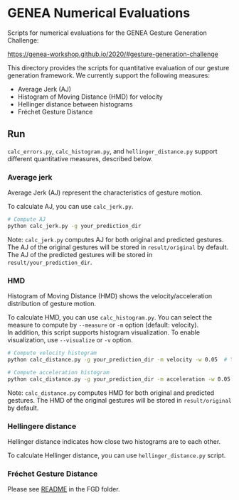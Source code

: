# GENEA Numerical Evaluations
Scripts for numerical evaluations for the GENEA Gesture Generation Challenge:

https://genea-workshop.github.io/2020/#gesture-generation-challenge

This directory provides the scripts for quantitative evaluation of our gesture generation framework. We currently support the following measures:
- Average Jerk (AJ)
- Histogram of Moving Distance (HMD) for velocity
- Hellinger distance between histograms
- Fréchet Gesture Distance



## Run

`calc_errors.py`, `calc_histogram.py`, and `hellinger_distance.py` support different quantitative measures, described below.


### Average jerk

Average Jerk (AJ) represent the characteristics of gesture motion.

To calculate AJ, you can use `calc_jerk.py`.

```sh
# Compute AJ
python calc_jerk.py -g your_prediction_dir
```

Note: `calc_jerk.py` computes AJ for both original and predicted gestures. The AJ of the original gestures will be stored in `result/original` by default. The AJ of the predicted gestures will be stored in `result/your_prediction_dir`.

### HMD

Histogram of Moving Distance (HMD) shows the velocity/acceleration distribution of gesture motion.

To calculate HMD, you can use `calc_histogram.py`.
You can select the measure to compute by `--measure` or `-m` option (default: velocity).  
In addition, this script supports histogram visualization. To enable visualization, use `--visualize` or `-v` option.

```sh
# Compute velocity histogram
python calc_distance.py -g your_prediction_dir -m velocity -w 0.05  # You can change the bin width of the histogram

# Compute acceleration histogram
python calc_distance.py -g your_prediction_dir -m acceleration -w 0.05
```

Note: `calc_distance.py` computes HMD for both original and predicted gestures. The HMD of the original gestures will be stored in `result/original` by default.

### Hellingere distance

Hellinger distance indicates how close two histograms are to each other.

To calculate Hellinger distance, you can use `hellinger_distance.py` script.

### Fréchet Gesture Distance
Please see [README](FGD/README.md) in the FGD folder.